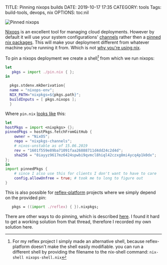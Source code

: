 TITLE: Pinning nixops builds
DATE: 2019-10-17 17:35
CATEGORY: tools
Tags: build-tools, devops, nix
OPTIONS: toc:nil

![Pinned nixops](/images/2019/pinned-nixos.png)

[Nixops](https://nixos.org/nixops/) is an excellent tool for managing cloud deployments.
However by default it will use your system configurations' [channels](https://github.com/NixOS/nixops/issues/736#issuecomment-333399151)
rather then a [pinned nix packages](https://vaibhavsagar.com/blog/2018/05/27/quick-easy-nixpkgs-pinning/).
This will make your deployment different from whatever machine you're running it from.
Which is not [why you're using nix](https://medium.com/@ejpcmac/about-using-nix-in-my-development-workflow-12422a1f2f4c).

To pin a nixops deployment we create a shell[^alternative] from which we run nixops:
[^alternative]: For my reflex project I simply made an alternative shell,
             because reflex-platform doesn't make the shell easily modifiable.
             you can run a different shell by providing the filename to the nix-shell command:
              `nix-shell nixops-shell.nix`

```nix
let
   pkgs = import ./pin.nix { };
in

  pkgs.stdenv.mkDerivation{
  name = "nixops-env";
  NIX_PATH="nixpkgs=${pkgs.path}";
  buildInputs = [ pkgs.nixops ];
  }
```

Where `pin.nix` [looks like](https://nixos.wiki/wiki/FAQ/Pinning_Nixpkgs) this:
```nix
let 
hostPkgs = import <nixpkgs> {};
pinnedPkgs = hostPkgs.fetchFromGitHub {
    owner = "NixOS";
    repo = "nixpkgs-channels";
    # nixos-unstable as of 15.06.2019
    rev = "1601f559e89ba71091faa26888711d4dd24c2d4d";
    sha256 = "0iayyz9617mz6424spwbi9qvmcl8hiql42czxg8mi4ycq4p1k0dx";
};
in
import pinnedPkgs {
    # since I also use this for clients I don't want to have to care
    config.allowUnfree = true; # took me to long to figure out
}
```

This is also possible for [reflex-platform](https://github.com/reflex-frp/reflex-platform)
projects where we simply depend on the provided pin:
```nix
   pkgs = ((import ./reflex) { }).nixpkgs;
```

There are other ways to do pinning, which is
described [here](https://discourse.nixos.org/t/nixops-pinning-nixpkgs/734).
I found it hard to get a working solution from that thread, 
therefore I recorded my own solution here.
